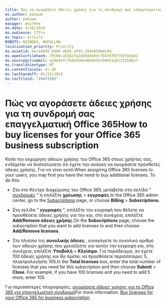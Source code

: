 ```yaml
---
title: Πώς να αγοράσετε άδειες χρήσης για τη συνδρομή σας επαγγελματική Office 365
ms.author: pebaum
author: pebaum
manager: mnirkhe
ms.date: 4/26/2018
ms.audience: ITPro
ms.topic: article
ROBOTS: NOINDEX, NOFOLLOW
localization_priority: Priority
ms.assetid: 4ece4b95-0d06-4658-af45-28de859bdc9d
ms.openlocfilehash: 79106ca5562fa2d204da9dc7b470f07758f8da82
ms.sourcegitcommit: e2864efcfb493b6e46b662b746661a61232bdba7
ms.translationtype: MT
ms.contentlocale: el-GR
ms.lasthandoff: 01/24/2019
ms.locfileid: "29471593"
---
```

# <a name="how-to-buy-licenses-for-your-office-365-business-subscription"></a><span data-ttu-id="8bd96-102">Πώς να αγοράσετε άδειες χρήσης για τη συνδρομή σας επαγγελματική Office 365</span><span class="sxs-lookup"><span data-stu-id="8bd96-102">How to buy licenses for your Office 365 business subscription</span></span>

<span data-ttu-id="8bd96-p101">Κατά την εκχώρηση αδειών χρήσης του Office 365 στους χρήστες σας, ενδέχεται να διαπιστώσετε ότι έχετε την ανάγκη να αγοράσετε πρόσθετες άδειες χρήσης. Για να γίνει αυτό:</span><span class="sxs-lookup"><span data-stu-id="8bd96-p101">When assigning Office 365 licenses to your users, you may find you have the need to buy additional licenses. To do this:</span></span>
  
- <span data-ttu-id="8bd96-105">Στο στο Κέντρο διαχείρισης του Office 365, μεταβείτε στη σελίδα " [συνδρομές]( https://go.microsoft.com/fwlink/p/?linkid=842054) " ή επιλέξτε **χρέωσης** \> **εγγραφές**.</span><span class="sxs-lookup"><span data-stu-id="8bd96-105">In the Office 365 admin center, go to the [Subscriptions]( https://go.microsoft.com/fwlink/p/?linkid=842054) page, or choose **Billing** \> **Subscriptions**.</span></span>
    
- <span data-ttu-id="8bd96-106">Στη σελίδα " **εγγραφές** ", επιλέξτε την εγγραφή που θέλετε να προσθέσετε άδειες χρήσης για την και, στη συνέχεια, επιλέξτε **Add/Remove άδειες χρήσης**.</span><span class="sxs-lookup"><span data-stu-id="8bd96-106">On the **Subscriptions** page, choose the subscription that you want to add licenses to and then choose **Add/Remove licenses**.</span></span>
    
- <span data-ttu-id="8bd96-p102">Στο πλαίσιο της **συνολικής άδειες** , εισαγάγετε το συνολικό αριθμό των αδειών χρήσης που χρειάζεστε για αυτήν την εγγραφή και, στη συνέχεια, επιλέξτε **Υποβολή** \> **Κλείσιμο**. Για παράδειγμα, αν έχετε 100 άδειες χρήσης και θα πρέπει να προσθέσετε περισσότερες 5, πληκτρολογήστε 105.</span><span class="sxs-lookup"><span data-stu-id="8bd96-p102">In the **Total licenses** box, enter the total number of licenses that you need for this subscription and then choose **Submit** \> **Close**. For example, if you have 100 licenses and you need to add 5 more, enter 105.</span></span>
    
<span data-ttu-id="8bd96-109">Για περισσότερες πληροφορίες: [αγοράσετε άδειες χρήσης για το Office 365 για επαγγελματική συνδρομή](https://support.office.com/article/36081d8d-b3fa-4948-8c34-e217bba825e1)</span><span class="sxs-lookup"><span data-stu-id="8bd96-109">For more information: [Buy licenses for your Office 365 for business subscription](https://support.office.com/article/36081d8d-b3fa-4948-8c34-e217bba825e1)</span></span>
  

